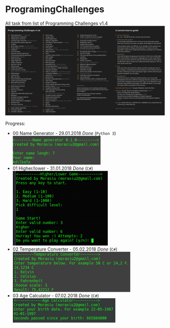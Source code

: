 # ProgramingChallenges
All task from list of Programming Challenges v1.4
![list](docs/list.png)

Progress:
* 00 Name Generator - 29.01.2018 *Done* (`Python 3`) <br>
![00](docs/00.png)
* 01 Higher/lower - 31.01.2018 *Done* (`C#`) <br>
![01](docs/01.png)
* 02 Temperature Converter - 05.02.2018 *Done* (`C#`) <br>
![02](docs/02.png)
* 03 Age Calculator - 07.02.2018 *Done* (`C#`) <br>
![03](docs/03.png)

